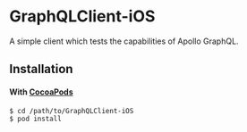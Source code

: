 # GraphQLClient-iOS

A simple client which tests the capabilities of Apollo GraphQL.

## Installation

#### With [CocoaPods](https://github.com/CocoaPods/CocoaPods)

```
$ cd /path/to/GraphQLClient-iOS
$ pod install
```

